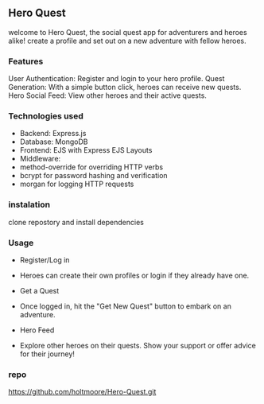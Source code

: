 ## Hero Quest
welcome to Hero Quest, the social quest app for adventurers and heroes alike! create a profile and set out on a new adventure with fellow heroes.

### Features
User Authentication: Register and login to your hero profile.
Quest Generation: With a simple button click, heroes can receive new quests.
Hero Social Feed: View other heroes and their active quests.

### Technologies used
- Backend: Express.js
- Database: MongoDB
- Frontend: EJS with Express EJS Layouts
- Middleware:
- method-override for overriding HTTP verbs
- bcrypt for password hashing and verification
- morgan for logging HTTP requests

### instalation
clone repostory and install dependencies

### Usage
- Register/Log in

- Heroes can create their own profiles or login if they already have one.

- Get a Quest

- Once logged in, hit the "Get New Quest" button to embark on an adventure.

- Hero Feed

- Explore other heroes on their quests. Show your support or offer advice for their journey!

### repo
https://github.com/holtmoore/Hero-Quest.git